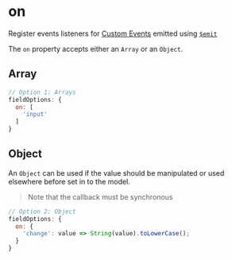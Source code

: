 # on

Register events listeners for [Custom Events](https://vuejs.org/v2/guide/components.html#Custom-Events) emitted using [`$emit`](https://vuejs.org/v2/api/#vm-emit)

The `on` property accepts either an `Array` or an `Object`.

## Array

```js
// Option 1: Arrays
fieldOptions: {
  on: [
    'input'
  ]
}
```

## Object

An `Object` can be used if the value should be manipulated or used elsewhere before set in to the model.

> Note that the callback must be synchronous

```js
// Option 2: Object
fieldOptions: {
  on: {
    'change': value => String(value).toLowerCase();
  }
}
```
